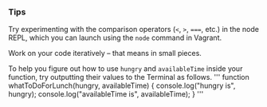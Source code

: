 ### Tips

Try experimenting with the comparison operators (`<`, `>`, `===`, etc.) in the node REPL, which you can launch using the `node` command in Vagrant.

Work on your code iteratively – that means in small pieces. 

To help you figure out how to use `hungry` and `availableTime` inside your function, try outputting their values to the Terminal as follows.
'''
function whatToDoForLunch(hungry, availableTime) {
  console.log("hungry is", hungry);
  console.log("availableTime is", availableTime);
}
'''
